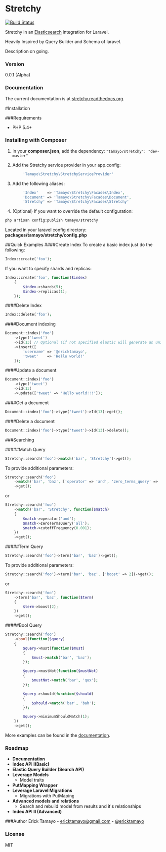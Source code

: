 Stretchy
=========
[![Build Status](https://travis-ci.org/ErickTamayo/Stretchy.svg?branch=master)](https://travis-ci.org/ErickTamayo/Stretchy)

Stretchy in an [Elasticsearch] integration for Laravel.

Heavily Inspired by Query Builder and Schema of laravel.

Description on going.

### Version
0.0.1 (Alpha)

### Documentation

The current documentation is at [stretchy.readthedocs.org](http://stretchy.readthedocs.org/).

#Installation

###Requirements

- PHP 5.4+

### Installing with Composer
1. In your **composer.json**, add the dependency: `"tamayo/stretchy": "dev-master"`

2. Add the Stretchy service provider in your app.config:
```php
        'Tamayo\Stretchy\StretchyServiceProvider'
```

3. Add the following aliases:
```php
		'Index'    => 'Tamayo\Stretchy\Facades\Index',
		'Document' => 'Tamayo\Stretchy\Facades\Document',
		'Stretchy' => 'Tamayo\Stretchy\Facades\Stretchy'
```

4. (Optional) If you want to override the default configuration:
```sh
php artisan config:publish tamayo/stretchy
```
Located in your laravel config directory: **packages/tamayo/stretchy/config.php**

##Quick Examples
####Create Index
To create a basic index just do the following:
```php
Index::create('foo');
```
If you want to specify shards and replicas:
```php
Index::create('foo', function($index)
	{
		$index->shards(5);
		$index->replicas(1);
	});
```
####Delete Index
```php
Index::delete('foo');
```
####Document indexing
```php
Document::index('foo')
    ->type('tweet')
    ->id(13) // Optional (if not specified elastic will generate an unique id)
    ->insert([
        'username' => '@ericktamayo',
        'tweet'    => 'Hello world!'
    ]);
```
####Update a document
```php
Document::index('foo')
    ->type('tweet')
    ->id(13)
    ->update(['tweet' => 'Hello world!!!']);
```
####Get a document
```php
Document::index('foo')->type('tweet')->Id(13)->get();
```

####Delete a document
```php
Document::index('foo')->type('tweet')->Id(13)->delete();
```

###Searching

#####Match Query
```php
Stretchy::search('foo')->match('bar', 'Stretchy')->get();
```
To provide additional parameters:
```php
Stretchy::search('foo')
	->match('bar', 'baz', ['operator' => 'and', 'zero_terms_query' => 'all'])
	->get();
```
or
```php
Stretchy::search('foo')
	->match('bar', 'Stretchy', function($match)
	{
		$match->operator('and');
		$match->zeroTermsQuery('all');
		$match->cutoffFrequency(0.001);
	})
	->get();
```

#####Term Query
```php
Stretchy::search('foo')->term('bar', 'baz')->get();
```

To provide additional parameters:
```php
Stretchy::search('foo')->term('bar', 'baz', ['boost' => 2])->get();
```
or
```php
Stretchy::search('foo')
	->term('bar', 'baz', function($term)
	{
		$term->boost(2);
	})
	->get();
```

#####Bool Query
```php
Stretchy::search('foo')
	->bool(function($query)
	{
		$query->must(function($must)
		{
			$must->match('bar', 'baz');
		});

		$query->mustNot(function($mustNot)
		{
			$mustNot->match('bar', 'qux');
		});

		$query->should(function($should)
		{
			$should->match('bar', 'bah');
		});

		$query->minimumShouldMatch(1);
	})
	->get();
```
More examples can be found in the [documentation](http://stretchy.readthedocs.org/).


### Roadmap
- **Documentation**
- **Index API I(Basic)**
- **Elastic Query Builder (Search API)**
- **Leverage Models**
	- Model traits
- **PutMapping Wrapper**
- **Leverage Laravel Migrations**
	- Migrations with PutMaping
- **Advanced models and relations**
	- Search and rebuild model from results and it's relationships
- **Index API II (Advanced)**

###Author
Erick Tamayo - [ericktamayo@gmail.com](mailto:ericktamayo@gmail.com) - [@ericktamayo](http://twitter.com/ericktamayo)

### License
MIT

[ElasticSearch]:http://www.elasticsearch.org/
